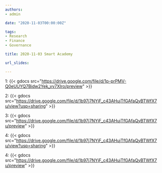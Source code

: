 ```yaml
---
authors:
- admin

date: "2020-11-03T00:00:00Z"

tags: 
- Research
- Finance
- Governance

title: 2020-11-03 Smart Academy

url_slides: 

---
```


<!-- https://raw.githubusercontent.com/yihui/blogdown-static/master/content/_index.md -->

1: 
{{< gdocs src="https://drive.google.com/file/d/1p-prPMV-Q0eUUYQ7Bidw2Yek_vv7XIro/preview" >}}


2: 
{{< gdocs src="https://drive.google.com/file/d/1b97j7NYjF_c43AHujTfGAfaQyBTWfX7u/view?usp=sharing" >}}


3: 
{{< gdocs src="https://drive.google.com/file/d/1b97j7NYjF_c43AHujTfGAfaQyBTWfX7u/preview" >}}


4: 
{{< gdocs src="https://drive.google.com/file/d/1b97j7NYjF_c43AHujTfGAfaQyBTWfX7u/view?usp=sharing" >}}

4: 
{{< gdocs src="https://drive.google.com/file/d/1b97j7NYjF_c43AHujTfGAfaQyBTWfX7u/preview" >}}
